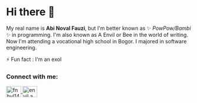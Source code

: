 # Hi there 👋

My real name is **Abi Noval Fauzi**, but I'm better known as ✨ _PowPow/Bambi_ ✨ in programming. I'm also known as A Envil or Bee in the world of writing. Now I'm attending a vocational high school in Bogor. I majored in software engineering.

⚡ Fun fact : I'm an exol

<h3 align="left">Connect with me:</h3>
<p align="left">
    <a href="https://twitter.com/fnbyl1485" target="blank">
        <img align="center" src="https://raw.githubusercontent.com/rahuldkjain/github-profile-readme-generator/master/src/images/icons/Social/twitter.svg" alt="fnbyl1485" height="30" width="40" />
    </a>
    <a href="https://www.instagram.com/envil.a/" target="blank">
        <img align="center" src="https://raw.githubusercontent.com/rahuldkjain/github-profile-readme-generator/master/src/images/icons/Social/instagram.svg" alt="envil.a" height="30" width="40" />
    </a>
</p>

<!-- [![bbhpowpow's GitHub stats](https://github-readme-stats.vercel.app/api?username=bbhpowpow&show_icons=true&count_private=true&theme=tokyonight)](https://github.com/bbhpowpow/bbhpowpow)

[![Top Langs](https://github-readme-stats.vercel.app/api/top-langs/?username=bbhpowpow&layout=compact&theme=tokyonight)](https://github.com/bbhpowpow/bbhpowpow)

[![trophy](https://github-profile-trophy.vercel.app/?username=bbhpowpow&theme=onedark&column=3&margin-w=15&margin-h=15)](https://github.com/bbhpowpow/bbhpowpow) -->